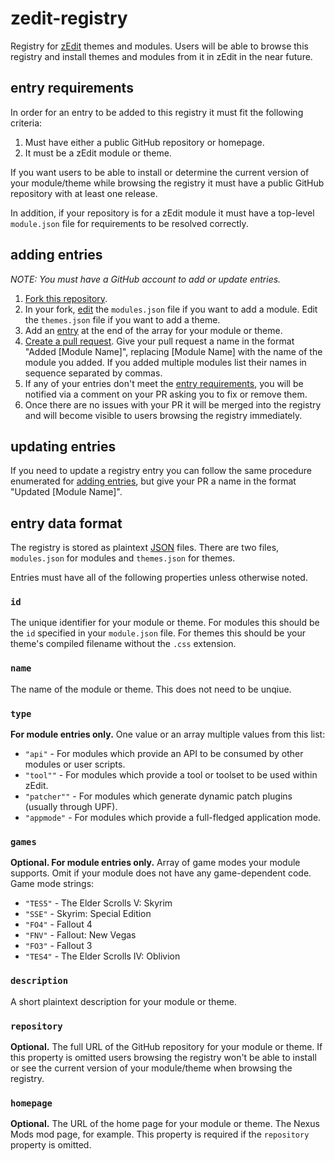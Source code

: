 # zedit-registry
Registry for [zEdit](https://github.com/z-edit/zedit) themes and modules.  Users will be able to browse this registry and install themes and modules from it in zEdit in the near future. 

## entry requirements

In order for an entry to be added to this registry it must fit the following criteria:

1. Must have either a public GitHub repository or homepage.
2. It must be a zEdit module or theme.

If you want users to be able to install or determine the current version of your module/theme while browsing the registry it must have a public GitHub repository with at least one release.

In addition, if your repository is for a zEdit module it must have a top-level `module.json` file for requirements to be resolved correctly.

## adding entries

*NOTE: You must have a GitHub account to add or update entries.*

1. [Fork this repository](https://help.github.com/articles/fork-a-repo/).
2. In your fork, [edit](https://help.github.com/articles/editing-files-in-your-repository/) the `modules.json` file if you want to add a module.  Edit the `themes.json` file if you want to add a theme.
3. Add an [entry](#entry-data-format) at the end of the array for your module or theme.
4. [Create a pull request](https://help.github.com/articles/creating-a-pull-request-from-a-fork/).  Give your pull request a name in the format "Added \[Module Name\]", replacing \[Module Name\] with the name of the module you added.  If you added multiple modules list their names in sequence separated by commas.
5. If any of your entries don't meet the [entry requirements](#entry-requirements), you will be notified via a comment on your PR asking you to fix or remove them.
6. Once there are no issues with your PR it will be merged into the registry and will become visible to users browsing the registry immediately.

## updating entries

If you need to update a registry entry you can follow the same procedure enumerated for [adding entries](#adding-entries), but give your PR a name in the format "Updated \[Module Name\]".

## entry data format

The registry is stored as plaintext [JSON](https://developer.mozilla.org/en-US/docs/Web/JavaScript/Reference/Global_Objects/JSON) files.  There are two files, `modules.json` for modules and `themes.json` for themes.

Entries must have all of the following properties unless otherwise noted.

### `id`

The unique identifier for your module or theme.  For modules this should be the `id` specified in your `module.json` file.  For themes this should be your theme's compiled filename without the `.css` extension.

### `name`

The name of the module or theme.  This does not need to be unqiue.

### `type`

**For module entries only.** One value or an array multiple values from this list:

- `"api"` - For modules which provide an API to be consumed by other modules or user scripts.
- `"tool""` - For modules which provide a tool or toolset to be used within zEdit.
- `"patcher""` - For modules which generate dynamic patch plugins (usually through UPF).
- `"appmode"` - For modules which provide a full-fledged application mode.

### `games`

**Optional.  For module entries only.** Array of game modes your module supports.  Omit if your module does not have any game-dependent code.  Game mode strings:

- `"TES5"` - The Elder Scrolls V: Skyrim
- `"SSE"` - Skyrim: Special Edition
- `"FO4"` - Fallout 4
- `"FNV"` - Fallout: New Vegas
- `"FO3"` - Fallout 3
- `"TES4"` - The Elder Scrolls IV: Oblivion

### `description`

A short plaintext description for your module or theme.

### `repository`

**Optional.** The full URL of the GitHub repository for your module or theme.  If this property is omitted users browsing the registry won't be able to install or see the current version of your module/theme when browsing the registry.

### `homepage`

**Optional.** The URL of the home page for your module or theme.  The Nexus Mods mod page, for example.  This property is required if the `repository` property is omitted.